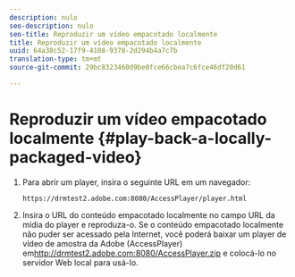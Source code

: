 ```yaml
---
description: nulo
seo-description: nulo
seo-title: Reproduzir um vídeo empacotado localmente
title: Reproduzir um vídeo empacotado localmente
uuid: 64a38c52-17f9-4108-9378-2d294b4a7c7b
translation-type: tm+mt
source-git-commit: 29bc8323460d9be0fce66cbea7c6fce46df20d61

---
```



# Reproduzir um vídeo empacotado localmente {#play-back-a-locally-packaged-video}

1. Para abrir um player, insira o seguinte URL em um navegador:

   ```
   https://drmtest2.adobe.com:8080/AccessPlayer/player.html
   ```

1. Insira o URL do conteúdo empacotado localmente no campo URL da mídia do player e reproduza-o.
Se o conteúdo empacotado localmente não puder ser acessado pela Internet, você poderá baixar um player de vídeo de amostra da Adobe (AccessPlayer) em<span></span>http://drmtest2.adobe.com:8080/AccessPlayer.zip e colocá-lo no servidor Web local para usá-lo.